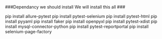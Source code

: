 ###Dependancy we should install
We will install this all ### 

pip install allure-pytest
pip install pytest-selenium
pip install pytest-html
pip install pyyaml
pip install faker
pip install openpyxl
pip install pytest-xdist
pip install mysql-connector-python
pip install pytest-reportportal
pip install selenium-page-factory




